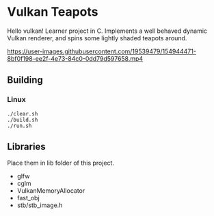 # Vulkan Teapots

Hello vulkan! Learner project in C. Implements a well behaved dynamic Vulkan renderer, and spins some lightly shaded teapots around.

https://user-images.githubusercontent.com/19539479/154944471-8bf0f198-ee2f-4e73-84c0-0dd79d597658.mp4

## Building
### Linux 
```
./clear.sh
./build.sh 
./run.sh
```

## Libraries
Place them in lib folder of this project.
- glfw
- cglm
- VulkanMemoryAllocator
- fast_obj
- stb/stb_image.h

